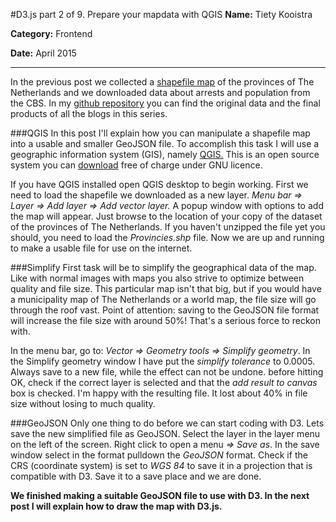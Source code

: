 #D3.js part 2 of 9. Prepare your mapdata with QGIS
**Name:** Tiety Kooistra

**Category:** Frontend

**Date:** April 2015

----------------------------------------------------------------------
In the previous post we collected a [shapefile map](http://opendata.arcgis.com/datasets/975552a98c8241b39d531b0a0b98a78f_0) of the provinces of The Netherlands and we downloaded data about arrests and population from the CBS. In my [github repository](https://github.com/tietyk/D3.js) you can find the original data and the final products of all the blogs in this series.

###QGIS
In this post I'll explain how you can manipulate a shapefile map into a usable and smaller GeoJSON file. To accomplish this task I will use a geographic information system (GIS), namely [QGIS.](http://qgis.org) This is an open source system you can [download](http://qgis.org/en/site/forusers/download.html) free of charge under GNU licence.

If you have QGIS installed open QGIS desktop to begin working. First we need to load the shapefile we downloaded as a new layer. *Menu bar => Layer => Add layer => Add vector layer.* A popup window with options to add the map will appear. Just browse to the location of your copy of the dataset of the provinces of The Netherlands. If you haven't unzipped the file yet you should, you need to load the *Provincies.shp* file. Now we are up and running to make a usable file for use on the internet.

###Simplify
First task will be to simplify the geographical data of the map. Like with normal images with maps you also strive to optimize between quality and file size. This particular map isn't that big, but if you would have a municipality map of The Netherlands or a world map, the file size will go through the roof vast. Point of attention: saving to the GeoJSON file format will increase the file size with around 50%! That's a serious force to reckon with.

In the menu bar, go to: *Vector => Geometry tools => Simplify geometry*. In the Simplify geometry window I have put the *simplify tolerance* to 0.0005. Always save to a new file, while the effect can not be undone. before hitting OK, check if the correct layer is selected and that the *add result to canvas* box is checked. I'm happy with the resulting file. It lost about 40% in file size without losing to much quality.

###GeoJSON
Only one thing to do before we can start coding with D3. Lets save the new simplified file as GeoJSON. Select the layer in the layer menu on the left of the screen. Right click to open a menu *=> Save as*. In the save window select in the format pulldown the *GeoJSON* format. Check if the CRS (coordinate system) is set to *WGS 84* to save it in a projection that is compatible with D3. Save it to a save place and we are done.

**We finished making a suitable GeoJSON file to use with D3. In the next post I will explain how to draw the map with D3.js.**